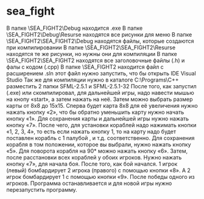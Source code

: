 # sea_fight
В папке \SEA_FIGHT2\Debug находится .exe
В папке \SEA_FIGHT2\Debug\Resurse находятся все рисунки для меню 
В папке \SEA_FIGHT2\SEA_FIGHT2\Debug находятся файлы, которые создаются при компилировании
В папке \SEA_FIGHT2\SEA_FIGHT2\Resurse находятся те же рисунки, но нужны они для компиляции 
В папке \SEA_FIGHT2\SEA_FIGHT2 находятся все заголовочные файлы (.h) и фалы с кодом (.cpp)
В папке \SEA_FIGHT2 находится файл с расширением .sln этот файл нужно запустить, что бы открыть IDE Visual Studio
Так же для компиляции нужно в каталоге C:\Programs\С++ разместить 2 папки SFML-2.5.1 
и SFML-2.5.1-32
После того, как запустил (.exe) или скомпилировал, для дальнейшей игры, надо навести мышью на кнопу «start», а затем нажать на неё. 
Затем можно выбрать размер карты от 8х8 до 15х15. Сперва будет карта 8х8 для её увеличения нужно нажать кнопку «2», что бы обратно уменьшить карту нужно начать кнопку «1». Для сохранения карты и дальнейшей игры нужно нажать кнопку «7». 
После чего, для установки кораблей надо нажимать кнопки «1, 2, 3, 4», то есть если нажать кнопку 1, то на карту надо будет поставлен корабль с 1 палубой , и т.д. соответственно. Для сохранения корабля в том положении, которое вы выбрали, нужно нажать кнопку «5».  Для поворота корабля на 90* можно нажать кнопку «6». Затем, после расстановки всех кораблей у обоих игроков. Нужно нажать кнопку «7», для начала боя. 
После того, как бой начался. 1 игрок (левый) бомбардирует 2 игрока (правого) с помощью кнопки «8». А 2 игрок бомбардирует 1 с помощью кнопки «9». 
После победы одного из игроков. Программа останавливается и для новой игры нужно перезапустить программу. 
